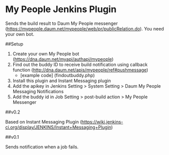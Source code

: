 # My People Jenkins Plugin

Sends the build result to Daum My People messenger (https://mypeople.daum.net/mypeople/web/pr/publicRelation.do). You need your own bot.

##Setup

1. Create your own My People bot (https://dna.daum.net/myapi/authapi/mypeople)
2. Find out the buddy ID to receive build notification using callback function (http://dna.daum.net/apis/mypeople/ref#pushmessage)
	* [example code] (findoutbuddy.php)
3. Install this plugin and Instant Messaging plugin
4. Add the apikey in Jenkins Setting > System Setting > Daum My People Messaging Notifications
5. Add the buddy id in Job Setting > post-build action > My People Messenger


##v0.2

Based on Instant Messaging Plugin (https://wiki.jenkins-ci.org/display/JENKINS/Instant+Messaging+Plugin)


##v0.1

Sends notification when a job fails.

